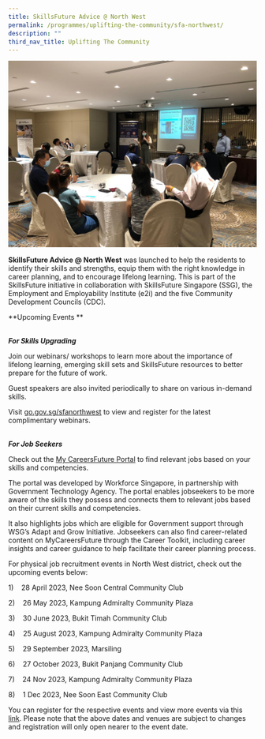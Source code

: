 ```yaml
---
title: SkillsFuture Advice @ North West
permalink: /programmes/uplifting-the-community/sfa-northwest/
description: ""
third_nav_title: Uplifting The Community
---
```

![](/images/Programmes/Uplifting%20The%20Community/Park%20Royal.jpg)

**SkillsFuture Advice @ North West** was launched to help the residents to identify their skills and strengths, equip them with the right knowledge in career planning, and to encourage lifelong learning. This is part of the SkillsFuture initiative in collaboration with SkillsFuture Singapore (SSG), the Employment and Employability Institute (e2i) and the five Community Development Councils (CDC).

**Upcoming Events **

<br>***For Skills Upgrading***        

Join our webinars/ workshops to learn more about the importance of lifelong learning, emerging skill sets and SkillsFuture resources to better prepare for the future of work.

Guest speakers are also invited periodically to share on various in-demand skills.

Visit [go.gov.sg/sfanorthwest](go.gov.sg/sfanorthwest) to view and register for the latest complimentary webinars.

<br>***For Job Seekers*** 
 
Check out the&nbsp;[My CareersFuture Portal](https://www.mycareersfuture.gov.sg/)&nbsp;to find relevant jobs based on your skills and competencies.

The portal was developed by Workforce Singapore, in partnership with Government Technology Agency. The portal enables jobseekers to be more aware of the skills they possess and connects them to relevant jobs based on their current skills and competencies.

It also highlights jobs which are eligible for Government support through WSG’s Adapt and Grow Initiative. Jobseekers can also find career-related content on MyCareersFuture through the Career Toolkit, including career insights and career guidance to help facilitate their career planning process.

For physical job recruitment events in North West district, check out the upcoming events below:

1)&nbsp;&nbsp;&nbsp; 28 April 2023, Nee Soon Central Community Club

2)&nbsp;&nbsp;&nbsp; 26 May 2023, Kampung Admiralty Community Plaza

3)&nbsp;&nbsp;&nbsp; 30 June 2023, Bukit Timah Community Club

4)&nbsp;&nbsp;&nbsp; 25 August 2023, Kampung Admiralty Community Plaza

5)&nbsp;&nbsp;&nbsp; 29 September 2023, Marsiling

6)&nbsp;&nbsp;&nbsp; 27 October 2023, Bukit Panjang Community Club

7)&nbsp;&nbsp;&nbsp; 24 Nov 2023, Kampung Admiralty Community Plaza

8)&nbsp;&nbsp;&nbsp; 1 Dec 2023, Nee Soon East Community Club

You can register for the respective events and view more events via this [link](https://e2i.com.sg/events/). Please note that the above dates and venues are subject to changes and registration will only open nearer to the event date.